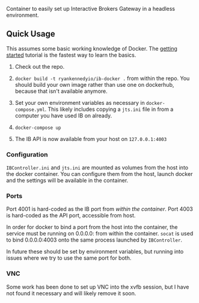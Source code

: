 Container to easily set up Interactive Brokers Gateway in a headless environment.

## Quick Usage
This assumes some basic working knowledge of Docker. The [getting started](https://docs.docker.com/engine/getstarted/) tutorial is the fastest way to learn the basics.

1) Check out the repo.

2) `docker build -t ryankennedyio/ib-docker .` from within the repo. You should build your own image rather than use one on dockerhub, because that isn't available anymore.

3) Set your own environment variables as necessary in `docker-compose.yml`. This likely includes copying a `jts.ini` file in from a computer you have used IB on already.

4) `docker-compose up`

5) The IB API is now available from your host on `127.0.0.1:4003`

### Configuration
`IBController.ini` and `jts.ini` are mounted as volumes from the host into the docker container. You can configure them from the host, launch docker and the settings will be available in the container.

### Ports
Port 4001 is hard-coded as the IB port from *within the container*.
Port 4003 is hard-coded as the API port, accessible from host.

In order for docker to bind a port from the host into the container, the service must be running on 0.0.0.0:<port> from within the container. `socat` is used to bind 0.0.0.0:4003 onto the same process launched by `IBController`.

In future these should be set by environment variables, but running into issues where we try to use the same port for both.

### VNC
Some work has been done to set up VNC into the xvfb session, but I have not found it necessary and will likely remove it soon.
